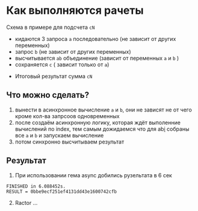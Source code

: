 # Как выполняются рачеты
Схема в примере для подсчета `cN`
 - кидаются 3 запроса `a` последовательно (не зависит от других переменных)
 - запрос `b` (не зависит от других переменных)
 - высчитывается `ab` объединение (зависит от переменных `a` и `b` )
 - сохраняется `c` ( зависит только от `a`)

 + Итоговый результат сумма `cN`


## Что можно сделать?
  1) вынести в асинхронное вычисление `a`  и `b`, они не зависят не от чего кроме кол-ва запрсоов одновременных
  2) после создаём асинхронную логику, которая ждёт выполенние вычислений по index, тем самым дожидаемся что для ab[i](c[i]) собраны все `a` и `b` и запускаем вычисление
  3) потом синхронно высчитываем результат


## Результат
1) При использовании гема asynс добились рузельтата в 6 сек
```
FINISHED in 6.088452s.
RESULT = 0bbe9ecf251ef4131dd43e1600742cfb
```

2) Ractor ...